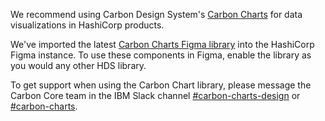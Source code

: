 We recommend using Carbon Design System's [Carbon Charts](https://charts.carbondesignsystem.com/introduction) for data visualizations in HashiCorp products. 

We've imported the latest [Carbon Charts Figma library](https://www.figma.com/design/k34tT4poC2p1RBQxVwZhW5/-Alpha--Carbon-Charts-Library-Kit-%E2%80%93-Carbon-Design-System--Copy-?node-id=3984-105570&t=YIZdjDNDhgDMtXBd-1) into the HashiCorp Figma instance. To use these components in Figma, enable the library as you would any other HDS library. 

To get support when using the Carbon Chart library, please message the Carbon Core team in the IBM Slack channel [#carbon-charts-design](https://ibm.enterprise.slack.com/archives/C01DTUSCQAJ) or [#carbon-charts](https://ibm.enterprise.slack.com/archives/CCA7L4MS9).
